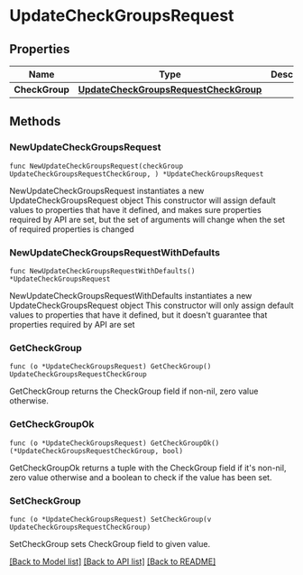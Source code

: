 # UpdateCheckGroupsRequest

## Properties

Name | Type | Description | Notes
------------ | ------------- | ------------- | -------------
**CheckGroup** | [**UpdateCheckGroupsRequestCheckGroup**](UpdateCheckGroupsRequestCheckGroup.md) |  | 

## Methods

### NewUpdateCheckGroupsRequest

`func NewUpdateCheckGroupsRequest(checkGroup UpdateCheckGroupsRequestCheckGroup, ) *UpdateCheckGroupsRequest`

NewUpdateCheckGroupsRequest instantiates a new UpdateCheckGroupsRequest object
This constructor will assign default values to properties that have it defined,
and makes sure properties required by API are set, but the set of arguments
will change when the set of required properties is changed

### NewUpdateCheckGroupsRequestWithDefaults

`func NewUpdateCheckGroupsRequestWithDefaults() *UpdateCheckGroupsRequest`

NewUpdateCheckGroupsRequestWithDefaults instantiates a new UpdateCheckGroupsRequest object
This constructor will only assign default values to properties that have it defined,
but it doesn't guarantee that properties required by API are set

### GetCheckGroup

`func (o *UpdateCheckGroupsRequest) GetCheckGroup() UpdateCheckGroupsRequestCheckGroup`

GetCheckGroup returns the CheckGroup field if non-nil, zero value otherwise.

### GetCheckGroupOk

`func (o *UpdateCheckGroupsRequest) GetCheckGroupOk() (*UpdateCheckGroupsRequestCheckGroup, bool)`

GetCheckGroupOk returns a tuple with the CheckGroup field if it's non-nil, zero value otherwise
and a boolean to check if the value has been set.

### SetCheckGroup

`func (o *UpdateCheckGroupsRequest) SetCheckGroup(v UpdateCheckGroupsRequestCheckGroup)`

SetCheckGroup sets CheckGroup field to given value.



[[Back to Model list]](../README.md#documentation-for-models) [[Back to API list]](../README.md#documentation-for-api-endpoints) [[Back to README]](../README.md)


